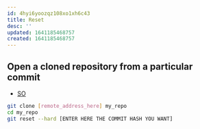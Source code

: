 ```yaml
---
id: 4hyi6yoozqz108xo1xh6c43
title: Reset
desc: ''
updated: 1641185468757
created: 1641185468757
---
```



## Open a cloned repository from a particular commit

- [SO](https://stackoverflow.com/questions/3555107/git-clone-particular-version-of-remote-repository)

```bash
git clone [remote_address_here] my_repo
cd my_repo
git reset --hard [ENTER HERE THE COMMIT HASH YOU WANT]
```
